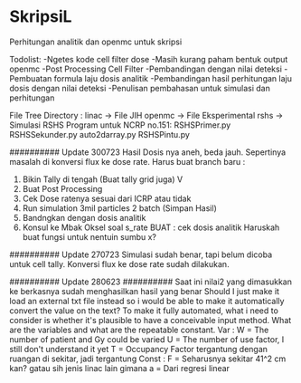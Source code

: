 # SkripsiL
Perhitungan analitik dan openmc untuk skripsi

Todolist:
-Ngetes kode cell filter dose
    -Masih kurang paham bentuk output openmc
-Post Processing Cell Filter
-Pembandingan dengan nilai deteksi
-Pembuatan formula laju dosis analitik
-Pembandingan hasil perhitungan laju dosis dengan nilai deteksi
-Penulisan pembahasan untuk simulasi dan perhitungan

File Tree Directory :
linac  -> File JIH
openmc -> File Eksperimental
rshs   -> Simulasi RSHS
Program untuk NCRP no.151:
RSHSPrimer.py
RSHSSekunder.py
auto2darray.py
RSHSPintu.py


########## Update 300723
Hasil Dosis nya aneh, beda jauh. Sepertinya masalah di konversi flux ke dose rate. Harus buat 
branch baru :
1. Bikin Tally di tengah (Buat tally grid juga) V
2. Buat Post Processing
3. Cek Dose ratenya sesuai dari ICRP atau tidak 
4. Run simulation 3mil particles 2 batch (Simpan Hasil)
5. Bandngkan dengan dosis analitik
6. Konsul ke Mbak Oksel soal s_rate
BUAT : cek dosis analitik
Haruskah buat fungsi untuk nentuin sumbu x?

########## Update 270723
Simulasi sudah benar, tapi belum dicoba untuk cell tally. Konversi flux ke dose rate sudah dilakukan.

########## Update 280623 ##########
Saat ini nilai2 yang dimasukkan ke berkasnya sudah menghasilkan hasil yang benar
Should I just make it load an external txt file instead so i would be able to make it automatically convert the value on the text?
To make it fully automated, what i need to consider is whether it's plausible to have a conceivable input method.
What are the variables and what are the repeatable constant.
Var   : 
W = The number of patient and Gy could be varied 
U = The number of use factor, I still don't understand it yet
T = Occupancy Factor tergantung dengan ruangan di sekitar, jadi tergantung
Const : 
F = Seharusnya sekitar 41^2 cm kan? gatau sih jenis linac lain gimana
a = Dari regresi linear
